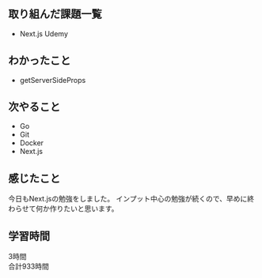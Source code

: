 ## 取り組んだ課題一覧
- Next.js Udemy

## わかったこと
- getServerSideProps

## 次やること
- Go
- Git
- Docker
- Next.js

## 感じたこと
今日もNext.jsの勉強をしました。
インプット中心の勉強が続くので、早めに終わらせて何か作りたいと思います。

## 学習時間
3時間<br />
合計933時間
